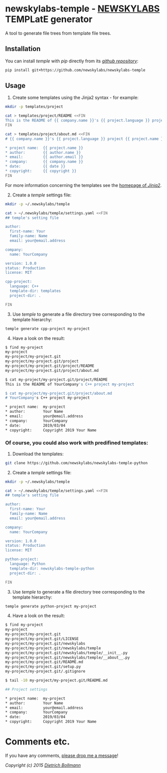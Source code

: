 
# newskylabs-temple - [NEWSKYLABS](http://newskylabs.net/) TEMPLatE generator

A tool to generate file trees from template file trees.


## Installation

You can install *temple* with *pip* directly from its *[github repository](https://github.com/newskylabs/newskylabs-temple)*:

```sh
pip install git+https://github.com/newskylabs/newskylabs-temple          
```


## Usage

1. Create some templates using the Jinja2 syntax - for example:

```sh
mkdir -p templates/project

cat > templates/project/README <<FIN
This is the README of {{ company.name }}'s {{ project.language }} project {{ project.name }}
FIN

cat > templates/project/about.md <<FIN
# {{ company.name }}'s {{ project.language }} project {{ project.name }}

* project name:  {{ project.name }}
* author:        {{ author.name }}
* email:         {{ author.email }}
* company:       {{ company.name }}
* date:          {{ date }}
* copyright:     {{ copyright }}
FIN

```

For more information concerning the templates see the [homepage of
*Jinja2*](http://jinja.pocoo.org/docs/).


2. Create a *temple* settings file:

```sh
mkdir -p ~/.newskylabs/temple

cat > ~/.newskylabs/temple/settings.yaml <<FIN
## temple's setting file

author:
  first-name: Your
  family-name: Name
  email: your@email.address

company: 
  name: YourCompany

version: 1.0.0
status: Production
license: MIT

cpp-project:
  language: C++
  template-dir: templates
  project-dir: .

FIN

```

3. Use *temple* to generate a file directory tree corresponding to the
template hierarchy:

```sh
temple generate cpp-project my-project
```

4. Have a look on the result:

```sh
$ find my-project
my-project
my-project/my-project.git
my-project/my-project.git/project
my-project/my-project.git/project/README
my-project/my-project.git/project/about.md

$ cat my-project/my-project.git/project/README
This is the README of YourCompany's C++ project my-project

$ cat my-project/my-project.git/project/about.md 
# YourCompany's C++ project my-project

* project name:  my-project
* author:        Your Name
* email:         your@email.address
* company:       YourCompany
* date:          2019/03/04
* copyright:     Copyright 2019 Your Name

```


### Of course, you could also work with predifined templates:

1. Download the templates:

```sh
git clone https://github.com/newskylabs/newskylabs-temple-python
```


2. Create a *temple* settings file:

```sh
mkdir -p ~/.newskylabs/temple

cat > ~/.newskylabs/temple/settings.yaml <<FIN
## temple's setting file

author:
  first-name: Your
  family-name: Name
  email: your@email.address

company: 
  name: YourCompany

version: 1.0.0
status: Production
license: MIT

python-project:
  language: Python
  template-dir: newskylabs-temple-python
  project-dir: .

FIN

```

3. Use *temple* to generate a file directory tree corresponding to the
template hierarchy:

```sh
temple generate python-project my-project
```

4. Have a look on the result:

```sh
$ find my-project
my-project
my-project/my-project.git
my-project/my-project.git/LICENSE
my-project/my-project.git/newskylabs
my-project/my-project.git/newskylabs/temple
my-project/my-project.git/newskylabs/temple/__init__.py
my-project/my-project.git/newskylabs/temple/__about__.py
my-project/my-project.git/README.md
my-project/my-project.git/setup.py
my-project/my-project.git/.gitignore

$ tail -10 my-project/my-project.git/README.md

## Project settings

* project name:  my-project
* author:        Your Name
* email:         your@email.address
* company:       YourCompany
* date:          2019/03/04
* copyright:     Copyright 2019 Your Name

```


# Comments etc.

If you have any comments, [please drop me a message](http://dietrich.newskylabs.net/email)!

*Copyright (c) 2015 [Dietrich Bollmann](http://dietrich.newskylabs.net)*

